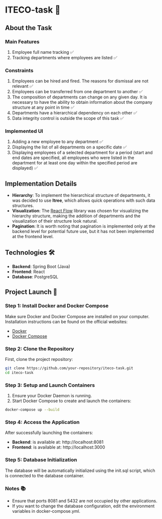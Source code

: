 # ITECO-task 🚀

## About the Task

### Main Features

1. Employee full name tracking ✅
2. Tracking departments where employees are listed ✅

### Constraints

1. Employees can be hired and fired. The reasons for dismissal are not relevant ✅
2. Employees can be transferred from one department to another ✅
3. The composition of departments can change on any given day. It is necessary to have the ability to obtain information about the company structure at any point in time ✅
4. Departments have a hierarchical dependency on each other ✅
5. Data integrity control is outside the scope of this task ✅

### Implemented UI

1. Adding a new employee to any department ✅
2. Displaying the list of all departments on a specific date ✅
3. Displaying employees of a selected department for a period (start and end dates are specified, all employees who were listed in the department for at least one day within the specified period are displayed) ✅

## Implementation Details

- **Hierarchy**: To implement the hierarchical structure of departments, it was decided to use **ltree**, which allows quick operations with such data structures.
- **Visualization**: The [React Flow](https://reactflow.dev/) library was chosen for visualizing the hierarchy structure, making the addition of departments and the visualization of their structure look natural.
- **Pagination**: It is worth noting that pagination is implemented only at the backend level for potential future use, but it has not been implemented at the frontend level.

## Technologies 🛠️

- **Backend**: Spring Boot (Java)
- **Frontend**: React
- **Database**: PostgreSQL

## Project Launch 🚀

### Step 1: Install Docker and Docker Compose

Make sure Docker and Docker Compose are installed on your computer. Installation instructions can be found on the official websites:
- [Docker](https://docs.docker.com/get-docker/)
- [Docker Compose](https://docs.docker.com/compose/install/)

### Step 2: Clone the Repository

First, clone the project repository:

```bash
git clone https://github.com/your-repository/iteco-task.git
cd iteco-task
```

### Step 3: Setup and Launch Containers

1. Ensure your Docker Daemon is running.
2. Start Docker Compose to create and launch the containers:
```bash
docker-compose up --build
```

### Step 4: Access the Application
After successfully launching the containers:

- **Backend**: is available at: http://localhost:8081
- **Frontend**: is available at: http://localhost:3000
  
### Step 5: Database Initialization
The database will be automatically initialized using the init.sql script, which is connected to the database container.

### Notes  📚
- Ensure that ports 8081 and 5432 are not occupied by other applications.
- If you want to change the database configuration, edit the environment variables in docker-compose.yml.


